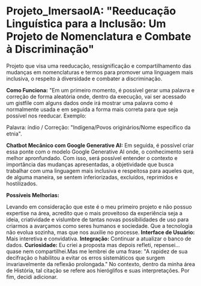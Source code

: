 # Projeto_ImersaoIA: "Reeducação Linguística para a Inclusão: Um Projeto de Nomenclatura e Combate à Discriminação"
Projeto que visa uma reeducação, ressignificação e compartilhamento das mudanças em nomenclaturas e termos para promover uma linguagem mais inclusiva, o respeito à diversidade e combater a discriminação.     

 **Como Funciona:**
        "Em um primeiro momento, é possível gerar uma palavra e correção de forma aleatória onde, dentro da execução, vai ser acessado um gistfile com alguns dados onde irá mostrar uma palavra como é normalmente usada e em seguida a forma mais correta para que seja possível nos reeducar.
Exemplo:

Palavra: índio / Correção: "Indígena/Povos originários/Nome específico da etnia".

**Chatbot Mecânico com Google Generative AI:**
   Em seguida, é possível criar essa ponte com o modelo Google Generative AI onde, o conhecimento será melhor apronfundado. Com isso, será possível entender o contexto e importância das mudanças apresentadas, a objetividade que busca trabalhar com uma linguagem mais inclusiva e respeitosa para aqueles que, de alguma maneira, se sentem inferiorizadas, excluídos, reprimidos e hostilizados.

**Possíveis Melhorias:**

Levando em consideração que este é o meu primeiro projeto e não possuo expertise na área, acredito que o mais proveitoso da experiência seja a ideia, criatividade e vislumbre de tantas novas possibilidades de uso para criarmos a avarçamos como seres humanos e sociedade. Que a tecnologia não evolua sozinha, mas que nos auxilie no processe.
**Interface de Usuário:** Mais interetiva e convidativa.
**Integração:** Continuar a atualizar o banco de dados.
**Curiosidade:** Eu criei a proposta mas depois refleti, repensei... quase nem compartilhei.Mas me lembrei de uma frase: "A rapidez de sua decifração o habilitou a evitar os erros sistemáticos que surgem invariavelmente da reflexão prolongada." No contexto, dentro da minha área de História, tal citação se refere aos hieróglifos e suas interpretações. Por fim, decidi adicionar.
